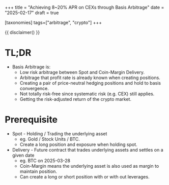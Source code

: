 +++
title = "Achieving 8~20% APR on CEXs through Basis Arbitrage"
date = "2025-02-17"
draft = true

[taxonomies]
tags=["arbitrage", "crypto"]
+++

{{ disclaimer() }}

# TL;DR
* Basis Arbitrage is:
    - Low risk arbitrage between Spot and Coin-Margin Delivery.
    - Arbitrage that profit rate is already known when creating positions.
    - Creating a pair of price-neutral hedging positions and hold to basis convergence. 
    - Not totally risk-free since systematic risk (e.g. CEX) still applies.
    - Getting the risk-adjusted return of the crypto market.

# Prerequisite

* Spot - Holding / Trading the underlying asset
    - eg. Gold / Stock Units / BTC.
    - Create a long position and exposure when holding spot.
* Delivery - Future contract that trades underlying assets and settles on a given date
    - eg. BTC on 2025-03-28
    - Coin-Margin means the underlying asset is also used as margin to maintain position.
    - Can create a long or short position with or with out leverages.